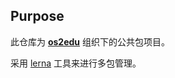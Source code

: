 ## Purpose

此仓库为 __[os2edu](https://github.com/os2edu)__ 组织下的公共包项目。

采用 [lerna](https://lerna.js.org/) 工具来进行多包管理。